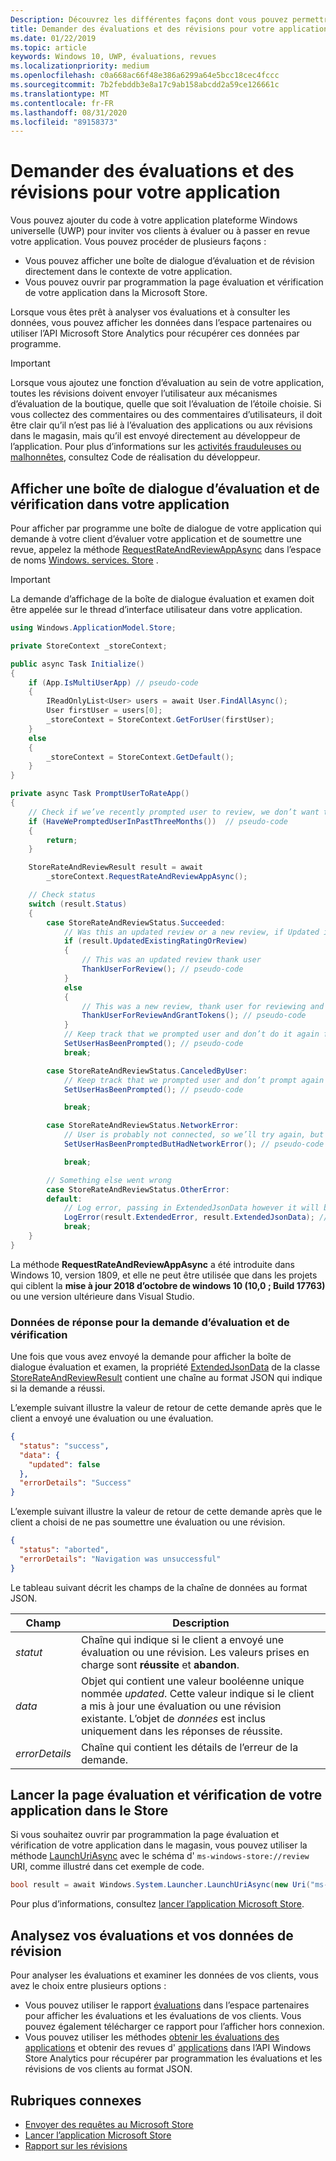 ```yaml
---
Description: Découvrez les différentes façons dont vous pouvez permettre aux clients d’évaluer et de passer en revue votre application par programmation.
title: Demander des évaluations et des révisions pour votre application
ms.date: 01/22/2019
ms.topic: article
keywords: Windows 10, UWP, évaluations, revues
ms.localizationpriority: medium
ms.openlocfilehash: c0a668ac66f48e386a6299a64e5bcc18cec4fccc
ms.sourcegitcommit: 7b2febddb3e8a17c9ab158abcdd2a59ce126661c
ms.translationtype: MT
ms.contentlocale: fr-FR
ms.lasthandoff: 08/31/2020
ms.locfileid: "89158373"
---
```

# <a name="request-ratings-and-reviews-for-your-app"></a>Demander des évaluations et des révisions pour votre application

Vous pouvez ajouter du code à votre application plateforme Windows universelle (UWP) pour inviter vos clients à évaluer ou à passer en revue votre application. Vous pouvez procéder de plusieurs façons :
* Vous pouvez afficher une boîte de dialogue d’évaluation et de révision directement dans le contexte de votre application.
* Vous pouvez ouvrir par programmation la page évaluation et vérification de votre application dans la Microsoft Store.

Lorsque vous êtes prêt à analyser vos évaluations et à consulter les données, vous pouvez afficher les données dans l’espace partenaires ou utiliser l’API Microsoft Store Analytics pour récupérer ces données par programme.

> [!IMPORTANT]
> Lorsque vous ajoutez une fonction d’évaluation au sein de votre application, toutes les révisions doivent envoyer l’utilisateur aux mécanismes d’évaluation de la boutique, quelle que soit l’évaluation de l’étoile choisie. Si vous collectez des commentaires ou des commentaires d’utilisateurs, il doit être clair qu’il n’est pas lié à l’évaluation des applications ou aux révisions dans le magasin, mais qu’il est envoyé directement au développeur de l’application. Pour plus d’informations sur les [activités frauduleuses ou malhonnêtes](/legal/windows/agreements/store-developer-code-of-conduct#3-fraudulent-or-dishonest-activities), consultez Code de réalisation du développeur.

## <a name="show-a-rating-and-review-dialog-in-your-app"></a>Afficher une boîte de dialogue d’évaluation et de vérification dans votre application

Pour afficher par programme une boîte de dialogue de votre application qui demande à votre client d’évaluer votre application et de soumettre une revue, appelez la méthode [RequestRateAndReviewAppAsync](/uwp/api/windows.services.store.storecontext.requestrateandreviewappasync) dans l’espace de noms [Windows. services. Store](/uwp/api/windows.services.store) . 

> [!IMPORTANT]
> La demande d’affichage de la boîte de dialogue évaluation et examen doit être appelée sur le thread d’interface utilisateur dans votre application.

```csharp
using Windows.ApplicationModel.Store;

private StoreContext _storeContext;

public async Task Initialize()
{
    if (App.IsMultiUserApp) // pseudo-code
    {
        IReadOnlyList<User> users = await User.FindAllAsync();
        User firstUser = users[0];
        _storeContext = StoreContext.GetForUser(firstUser);
    }
    else
    {
        _storeContext = StoreContext.GetDefault();
    }
}

private async Task PromptUserToRateApp()
{
    // Check if we’ve recently prompted user to review, we don’t want to bother user too often and only between version changes
    if (HaveWePromptedUserInPastThreeMonths())  // pseudo-code
    {
        return;
    }

    StoreRateAndReviewResult result = await 
        _storeContext.RequestRateAndReviewAppAsync();

    // Check status
    switch (result.Status)
    { 
        case StoreRateAndReviewStatus.Succeeded:
            // Was this an updated review or a new review, if Updated is false it means it was a users first time reviewing
            if (result.UpdatedExistingRatingOrReview)
            {
                // This was an updated review thank user
                ThankUserForReview(); // pseudo-code
            }
            else
            {
                // This was a new review, thank user for reviewing and give some free in app tokens
                ThankUserForReviewAndGrantTokens(); // pseudo-code
            }
            // Keep track that we prompted user and don’t do it again for a while
            SetUserHasBeenPrompted(); // pseudo-code
            break;

        case StoreRateAndReviewStatus.CanceledByUser:
            // Keep track that we prompted user and don’t prompt again for a while
            SetUserHasBeenPrompted(); // pseudo-code

            break;

        case StoreRateAndReviewStatus.NetworkError:
            // User is probably not connected, so we’ll try again, but keep track so we don’t try too often
            SetUserHasBeenPromptedButHadNetworkError(); // pseudo-code

            break;

        // Something else went wrong
        case StoreRateAndReviewStatus.OtherError:
        default:
            // Log error, passing in ExtendedJsonData however it will be empty for now
            LogError(result.ExtendedError, result.ExtendedJsonData); // pseudo-code
            break;
    }
}
```

La méthode **RequestRateAndReviewAppAsync** a été introduite dans Windows 10, version 1809, et elle ne peut être utilisée que dans les projets qui ciblent la **mise à jour 2018 d’octobre de windows 10 (10,0 ; Build 17763)** ou une version ultérieure dans Visual Studio.

### <a name="response-data-for-the-rating-and-review-request"></a>Données de réponse pour la demande d’évaluation et de vérification

Une fois que vous avez envoyé la demande pour afficher la boîte de dialogue évaluation et examen, la propriété [ExtendedJsonData](/uwp/api/windows.services.store.storerateandreviewresult.extendedjsondata) de la classe [StoreRateAndReviewResult](/uwp/api/windows.services.store.storerateandreviewresult) contient une chaîne au format JSON qui indique si la demande a réussi.

L’exemple suivant illustre la valeur de retour de cette demande après que le client a envoyé une évaluation ou une évaluation.

```json
{ 
  "status": "success", 
  "data": {
    "updated": false
  },
  "errorDetails": "Success"
}
```

L’exemple suivant illustre la valeur de retour de cette demande après que le client a choisi de ne pas soumettre une évaluation ou une révision.

```json
{ 
  "status": "aborted", 
  "errorDetails": "Navigation was unsuccessful"
}
```

Le tableau suivant décrit les champs de la chaîne de données au format JSON.

| Champ          | Description                                                                                                                                   |
|----------------|-----------------------------------------------------------------------------------------------------------------------------------------------|
| *statut*       | Chaîne qui indique si le client a envoyé une évaluation ou une révision. Les valeurs prises en charge sont **réussite** et **abandon**. |
| *data*         | Objet qui contient une valeur booléenne unique nommée *updated*. Cette valeur indique si le client a mis à jour une évaluation ou une révision existante. L’objet de *données* est inclus uniquement dans les réponses de réussite. |
| *errorDetails* | Chaîne qui contient les détails de l’erreur de la demande.                                                                                     |

## <a name="launch-the-rating-and-review-page-for-your-app-in-the-store"></a>Lancer la page évaluation et vérification de votre application dans le Store

Si vous souhaitez ouvrir par programmation la page évaluation et vérification de votre application dans le magasin, vous pouvez utiliser la méthode [LaunchUriAsync](/uwp/api/windows.system.launcher.launchuriasync) avec le schéma d' ```ms-windows-store://review``` URI, comme illustré dans cet exemple de code.

```csharp
bool result = await Windows.System.Launcher.LaunchUriAsync(new Uri("ms-windows-store://review/?ProductId=9WZDNCRFHVJL"));
```

Pour plus d’informations, consultez [lancer l’application Microsoft Store](../launch-resume/launch-store-app.md).

## <a name="analyze-your-ratings-and-reviews-data"></a>Analysez vos évaluations et vos données de révision

Pour analyser les évaluations et examiner les données de vos clients, vous avez le choix entre plusieurs options :
* Vous pouvez utiliser le rapport [évaluations](../publish/reviews-report.md) dans l’espace partenaires pour afficher les évaluations et les évaluations de vos clients. Vous pouvez également télécharger ce rapport pour l’afficher hors connexion.
* Vous pouvez utiliser les méthodes [obtenir les évaluations des applications](get-app-ratings.md) et obtenir des revues d' [applications](get-app-reviews.md) dans l’API Windows Store Analytics pour récupérer par programmation les évaluations et les révisions de vos clients au format JSON.

## <a name="related-topics"></a>Rubriques connexes

* [Envoyer des requêtes au Microsoft Store](send-requests-to-the-store.md)
* [Lancer l’application Microsoft Store](../launch-resume/launch-store-app.md)
* [Rapport sur les révisions](../publish/reviews-report.md)